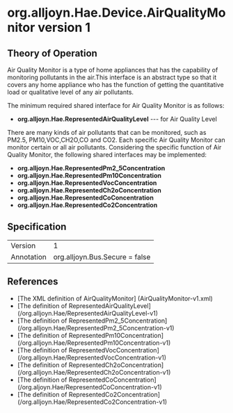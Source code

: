 # org.alljoyn.Hae.Device.AirQualityMonitor version 1

## Theory of Operation

Air Quality Monitor is a type of home appliances that has the capability of
monitoring pollutants in the air.This interface is an abstract type so that
it covers any home appliance who has the function of getting the quantitative
load or qualitative level of any air pollutants.

The minimum required shared interface for Air Quality Monitor is as follows:
  * **org.alljoyn.Hae.RepresentedAirQualityLevel** --- for Air Quality Level


There are many kinds of air pollutants that can be monitored, such as PM2.5,
PM10,VOC,CH2O,CO and CO2. Each specific Air Quality Monitor can monitor
certain or all air pollutants.
Considering the specific function of Air Quality Monitor, the following shared
interfaces may be implemented:
  * **org.alljoyn.Hae.RepresentedPm2_5Concentration**
  * **org.alljoyn.Hae.RepresentedPm10Concentration**
  * **org.alljoyn.Hae.RepresentedVocConcentration**
  * **org.alljoyn.Hae.RepresentedCh2oConcentration**
  * **org.alljoyn.Hae.RepresentedCoConcentration**
  * **org.alljoyn.Hae.RepresentedCo2Concentration**

## Specification

|               |                                                       |
|---------------|-------------------------------------------------------|
| Version       | 1                                                     |
| Annotation    | org.alljoyn.Bus.Secure = false                        |

## References

  * [The XML definition of AirQualityMonitor]
    (AirQualityMonitor-v1.xml)
  * [The definition of RepresentedAirQualityLevel]
    (/org.alljoyn.Hae/RepresentedAirQualityLevel-v1)
  * [The definition of RepresentedPm2_5Concentration]
    (/org.alljoyn.Hae/RepresentedPm2_5Concentration-v1)
  * [The definition of RepresentedPm10Concentration]
    (/org.alljoyn.Hae/RepresentedPm10Concentration-v1)
  * [The definition of RepresentedVocConcentration]
    (/org.alljoyn.Hae/RepresentedVocConcentration-v1)
  * [The definition of RepresentedCh2oConcentration]
    (/org.alljoyn.Hae/RepresentedCh2oConcentration-v1)
  * [The definition of RepresentedCoConcentration]
    (/org.aljoyn.Hae/RepresentedCoConcentration-v1)
  * [The definition of RepresentedCo2Concentration]
    (/org.alljoyn.Hae/RepresentedCo2Concentration-v1)

